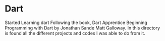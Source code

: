 # Dart

Started Learning dart Following the book, Dart Apprentice Beginning Programming with Dart
by  Jonathan Sande Matt Galloway.
In this directory is found all the different projects and codes I was able to do from it.
